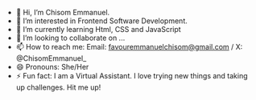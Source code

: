 - 👋 Hi, I’m Chisom Emmanuel.
- 👀 I’m interested in Frontend Software Development. 
- 🌱 I’m currently learning Html, CSS and JavaScript 
- 💞️ I’m looking to collaborate on ...
- 📫 How to reach me: Email: favouremmanuelchisom@gmail.com / X: @ChisomEmmanuel_
- 😄 Pronouns: She/Her
- ⚡ Fun fact: I am a Virtual Assistant. I love trying new things and taking up challenges. Hit me up!

<!---
ChisomOfGenJ/ChisomOfGenJ is a ✨ special ✨ repository because its `README.md` (this file) appears on your GitHub profile.
You can click the Preview link to take a look at your changes.
--->
